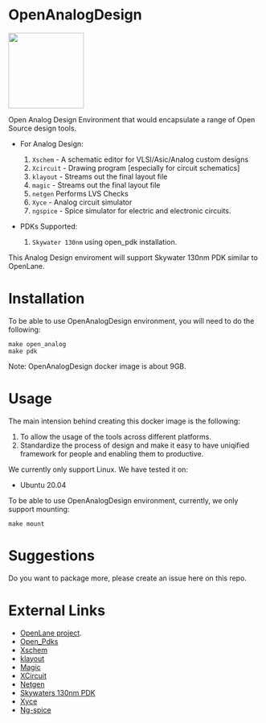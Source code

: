 # OpenAnalogDesign

[<img src="https://raw.githubusercontent.com/mabrains/sky130_ubuntu_setup/main/logo.svg" width="150">](http://mabrains.com/)

Open Analog Design Environment that would encapsulate a range of Open Source design tools.

* For Analog Design:

  1. `Xschem` - A schematic editor for VLSI/Asic/Analog custom designs
  2. `Xcircuit` - Drawing program [especially for circuit schematics]
  3. `klayout` - Streams out the final layout file
  4. `magic` - Streams out the final layout file
  5. `netgen` Performs LVS Checks
  6. `Xyce` - Analog circuit simulator
  7. `ngspice` - Spice simulator for electric and electronic circuits.


* PDKs Supported:
  1. `Skywater 130nm` using open_pdk installation.

This Analog Design enviroment will support Skywater 130nm PDK similar to OpenLane.

# Installation
To be able to use OpenAnalogDesign environment, you will need to do the following:
```
make open_analog
make pdk
```

Note: OpenAnalogDesign docker image is about 9GB.

# Usage

The main intension behind creating this docker image is the following:
1. To allow the usage of the tools across different platforms. 
2. Standardize the process of design and make it easy to have uniqified framework for people and enabling them to productive.

We currently only support Linux. We have tested it on:
* Ubuntu 20.04

To be able to use OpenAnalogDesign environment, currently, we only support mounting:
```
make mount
```

# Suggestions

Do you want to package more, please create an issue here on this repo.

# External Links
* [OpenLane project](https://github.com/The-OpenROAD-Project/OpenLane).
* [Open_Pdks](https://github.com/RTimothyEdwards/open_pdks)
* [Xschem](https://github.com/StefanSchippers/xschem)
* [klayout](https://github.com/KLayout/klayout)
* [Magic](https://github.com/RTimothyEdwards/magic)
* [XCircuit](https://github.com/RTimothyEdwards/XCircuit)
* [Netgen](https://github.com/RTimothyEdwards/netgen)
* [Skywaters 130nm PDK](https://github.com/google/skywater-pdk)
* [Xyce](https://xyce.sandia.gov/)
* [Ng-spice](http://ngspice.sourceforge.net/)


